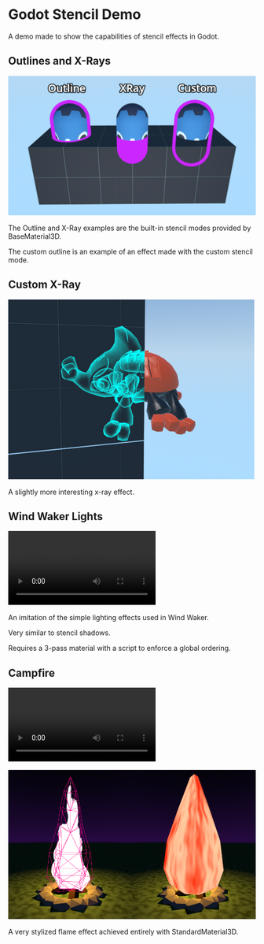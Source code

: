 # Godot Stencil Demo

A demo made to show the capabilities of stencil effects in Godot.

## Outlines and X-Rays

![standard modes](screenshots/modes.png)

The Outline and X-Ray examples are the built-in stencil modes provided by BaseMaterial3D.

The custom outline is an example of an effect made with the custom stencil mode.

## Custom X-Ray

![custom x-ray](screenshots/custom_xray.png)

A slightly more interesting x-ray effect.

## Wind Waker Lights

![wind waker lights](screenshots/ww_light.webm)

An imitation of the simple lighting effects used in Wind Waker.

Very similar to stencil shadows.

Requires a 3-pass material with a script to enforce a global ordering.

## Campfire

![campfire](screenshots/campfire.webm)


![campfire breakdown](screenshots/campfire_breakdown.png)

A very stylized flame effect achieved entirely with StandardMaterial3D.

